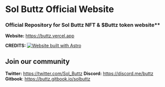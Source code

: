 # Sol Buttz Official Website
### Official Repository for Sol Buttz NFT & $Buttz token website**

**Website:** https://buttz.vercel.app

**CREDITS:**
[![Website built with Astro](https://astro.badg.es/v1/built-with-astro.svg)](https://astro.build)


## Join our community
**Twitter:** https://twitter.com/Sol_Buttz
**Discord:** https://discord.me/buttz
**Gitbook**: https://buttz.gitbook.io/solbuttz
